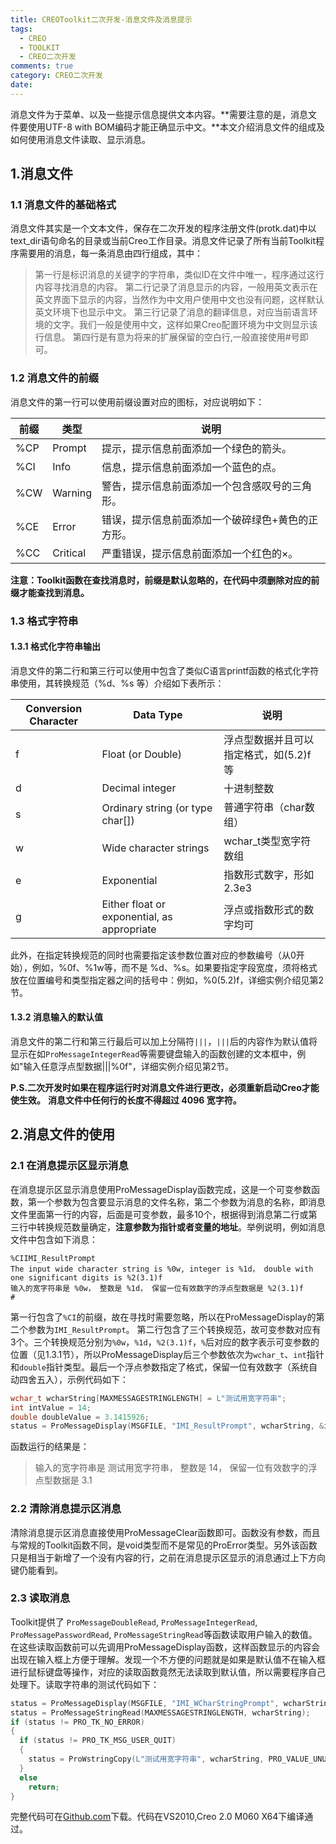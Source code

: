 ```yaml
---
title: CREOToolkit二次开发-消息文件及消息提示
tags:
  - CREO
  - TOOLKIT
  - CREO二次开发
comments: true
category: CREO二次开发
date:
---
```


消息文件为于菜单、以及一些提示信息提供文本内容。**需要注意的是，消息文件要使用UTF-8 with BOM编码才能正确显示中文。**本文介绍消息文件的组成及如何使用消息文件读取、显示消息。

## 1.消息文件

### 1.1 消息文件的基础格式

消息文件其实是一个文本文件，保存在二次开发的程序注册文件(protk.dat)中以text_dir语句命名的目录或当前Creo工作目录。消息文件记录了所有当前Toolkit程序需要用的消息，每一条消息由四行组成，其中：

> 第一行是标识消息的关键字的字符串，类似ID在文件中唯一，程序通过这行内容寻找消息的内容。
> 第二行记录了消息显示的内容，一般用英文表示在英文界面下显示的内容，当然作为中文用户使用中文也没有问题，这样默认英文环境下也显示中文。
> 第三行记录了消息的翻译信息，对应当前语言环境的文字。我们一般是使用中文，这样如果Creo配置环境为中文则显示该行信息。
>	第四行是有意为将来的扩展保留的空白行,一般直接使用#号即可。

### 1.2 消息文件的前缀

消息文件的第一行可以使用前缀设置对应的图标，对应说明如下：

| 前缀 | 类型     | 说明                                              |
| ---- | -------- | ------------------------------------------------- |
| %CP  | Prompt   | 提示，提示信息前面添加一个绿色的箭头。            |
| %CI  | Info     | 信息，提示信息前面添加一个蓝色的点。              |
| %CW  | Warning  | 警告，提示信息前面添加一个包含感叹号的三角形。    |
| %CE  | Error    | 错误，提示信息前面添加一个破碎绿色+黄色的正方形。 |
| %CC  | Critical | 严重错误，提示信息前面添加一个红色的×。           |

**注意：Toolkit函数在查找消息时，前缀是默认忽略的，在代码中须删除对应的前缀才能查找到消息。**


### 1.3 格式字符串

#### 1.3.1 格式化字符串输出

消息文件的第二行和第三行可以使用中包含了类似C语言printf函数的格式化字符串使用，其转换规范（%d、%s 等）介绍如下表所示：

| Conversion Character | Data Type                                   | 说明                                   |
| -------------------- | ------------------------------------------- | -------------------------------------- |
| f                    | Float (or Double)                           | 浮点型数据并且可以指定格式，如(5.2)f等 |
| d                    | Decimal integer                             | 十进制整数                             |
| s                    | Ordinary string (or type char[])            | 普通字符串（char数组）                |
| w                    | Wide character strings                      | wchar_t类型宽字符数组                |
| e                    | Exponential                                 | 指数形式数字，形如2.3e3                |
| g                    | Either float or exponential, as appropriate | 浮点或指数形式的数字均可               |

此外，在指定转换规范的同时也需要指定该参数位置对应的参数编号（从0开始），例如，%0f、%1w等，而不是 %d、%s。如果要指定字段宽度，须将格式放在位置编号和类型指定器之间的括号中：例如，%0(5.2)f，详细实例介绍见第2节。

#### 1.3.2 消息输入的默认值

消息文件的第二行和第三行最后可以加上分隔符`|||`，`|||`后的内容作为默认值将显示在如`ProMessageIntegerRead`等需要键盘输入的函数创建的文本框中，例如"输入任意浮点型数据|||%0f"，详细实例介绍见第2节。

**P.S.二次开发时如果在程序运行时对消息文件进行更改，必须重新启动Creo才能使生效。** 
**消息文件中任何行的长度不得超过 4096 宽字符。**

## 2.消息文件的使用

### 2.1 在消息提示区显示消息

在消息提示区显示消息使用ProMessageDisplay函数完成，这是一个可变参数函数，第一个参数为包含要显示消息的文件名称，第二个参数为消息的名称，即消息文件里面第一行的内容，后面是可变参数，最多10个，根据得到消息第二行或第三行中转换规范数量确定，**注意参数为指针或者变量的地址**。举例说明，例如消息文件中包含如下消息：

```
%CIIMI_ResultPrompt
The input wide character string is %0w, integer is %1d， double with one significant digits is %2(3.1)f
输入的宽字符串是 %0w， 整数是 %1d， 保留一位有效数字的浮点型数据是 %2(3.1)f
#
```

第一行包含了`%CI`的前缀，故在寻找时需要忽略，所以在ProMessageDisplay的第二个参数为`IMI_ResultPrompt`。
第二行包含了三个转换规范，故可变参数对应有3个。三个转换规范分别为`%0w`，`%1d`，`%2(3.1)f`，`%`后对应的数字表示可变参数的位置（见1.3.1节），所以ProMessageDisplay后三个参数依次为`wchar_t`、`int`指针和`double`指针类型。最后一个浮点参数指定了格式，保留一位有效数字（系统自动四舍五入），示例代码如下：

```cpp
wchar_t wcharString[MAXMESSAGESTRINGLENGTH] = L"测试用宽字符串";
int intValue = 14;
double doubleValue = 3.1415926;
status = ProMessageDisplay(MSGFILE, "IMI_ResultPrompt", wcharString, &intValue, &doubleValue);
```

函数运行的结果是：

> 输入的宽字符串是 测试用宽字符串， 整数是 14， 保留一位有效数字的浮点型数据是 3.1

### 2.2 清除消息提示区消息

清除消息提示区消息直接使用ProMessageClear函数即可。函数没有参数，而且与常规的Toolkit函数不同，是void类型而不是常见的ProError类型。另外该函数只是相当于新增了一个没有内容的行，之前在消息提示区显示的消息通过上下方向键仍能看到。

### 2.3 读取消息

Toolkit提供了 `ProMessageDoubleRead`, `ProMessageIntegerRead`, `ProMessagePasswordRead`, `ProMessageStringRead`等函数读取用户输入的数值。在这些读取函数前可以先调用ProMessageDisplay函数，这样函数显示的内容会出现在输入框上方便于理解。发现一个不方便的问题就是如果是默认值不在输入框进行鼠标键盘等操作，对应的读取函数竟然无法读取到默认值，所以需要程序自己处理下。读取字符串的测试代码如下：

```cpp
status = ProMessageDisplay(MSGFILE, "IMI_WCharStringPrompt", wcharString);
status = ProMessageStringRead(MAXMESSAGESTRINGLENGTH, wcharString);
if (status != PRO_TK_NO_ERROR)
{
  if (status != PRO_TK_MSG_USER_QUIT)
  {
    status = ProWstringCopy(L"测试用宽字符串", wcharString, PRO_VALUE_UNUSED);
  }
  else
    return;
}
```

完整代码可在<a href="https://github.com/slacker-HD/creo_toolkit" target="_blank">Github.com</a>下载。代码在VS2010,Creo 2.0 M060 X64下编译通过。
